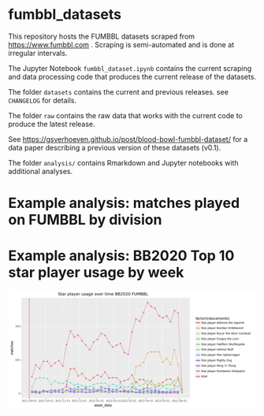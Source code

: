 # fumbbl_datasets
This repository hosts the FUMBBL datasets scraped from https://www.fumbbl.com .
Scraping is semi-automated and is done at irregular intervals.

The Jupyter Notebook `fumbbl_dataset.ipynb` contains the current scraping and data processing code that produces the current release of the datasets.

The folder `datasets` contains the current and previous releases. 
see `CHANGELOG` for details.

The folder `raw` contains the raw data that works with the current code to produce the latest release.

See https://gsverhoeven.github.io/post/blood-bowl-fumbbl-dataset/ for a data paper describing a previous version of these datasets (v0.1).

The folder `analysis/` contains Rmarkdown and Jupyter notebooks with additional analyses.

# Example analysis: matches played on FUMBBL by division



# Example analysis: BB2020 Top 10 star player usage by week

![](star_players_by_week.png)